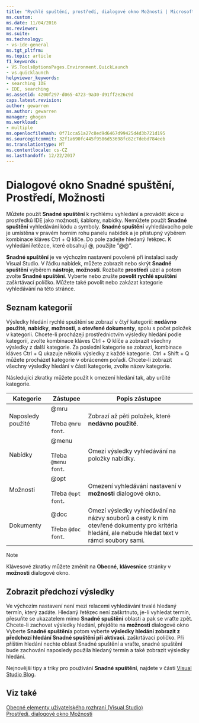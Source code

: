 ```yaml
---
title: "Rychlé spuštění, prostředí, dialogové okno Možnosti | Microsoft Docs"
ms.custom: 
ms.date: 11/04/2016
ms.reviewer: 
ms.suite: 
ms.technology:
- vs-ide-general
ms.tgt_pltfrm: 
ms.topic: article
f1_keywords:
- VS.ToolsOptionsPages.Environment.QuickLaunch
- vs.quicklaunch
helpviewer_keywords:
- searching IDE
- IDE, searching
ms.assetid: 4200f297-d065-4723-9a30-d91ff2e26c9d
caps.latest.revision: 
author: gewarren
ms.author: gewarren
manager: ghogen
ms.workload:
- multiple
ms.openlocfilehash: 0f71cca51a27c8ed9d6467d99425d4d3b721d195
ms.sourcegitcommit: 32f1a690fc445f9586d53698fc82c7debd784eeb
ms.translationtype: MT
ms.contentlocale: cs-CZ
ms.lasthandoff: 12/22/2017
---
```

# <a name="quick-launch-environment-options-dialog-box"></a>Dialogové okno Snadné spuštění, Prostředí, Možnosti
Můžete použít **Snadné spuštění** k rychlému vyhledání a provádět akce u prostředků IDE jako možnosti, šablony, nabídky. Nemůžete použít **Snadné spuštění** vyhledávání kódu a symboly. **Snadné spuštění** vyhledávacího pole je umístěna v pravém horním rohu panelu nabídek a je přístupný výběrem kombinace kláves Ctrl + Q klíče. Do pole zadejte hledaný řetězec. K vyhledání řetězce, které obsahují @, použijte ”@@”.   
  
 **Snadné spuštění** je ve výchozím nastavení povolené při instalaci sady Visual Studio. V řádku nabídek, můžete zobrazit nebo skrýt **Snadné spuštění** výběrem **nástroje**, **možnosti**. Rozbalte **prostředí** uzel a potom zvolte **Snadné spuštění**. Vyberte nebo zrušte **povolit rychlé spuštění** zaškrtávací políčko. Můžete také povolit nebo zakázat kategorie vyhledávání na této stránce.  
  
## <a name="category-list"></a>Seznam kategorií  
 Výsledky hledání rychlé spuštění se zobrazí v čtyř kategorií: **nedávno použité**, **nabídky**, **možnosti**, a **otevřené dokumenty**, spolu s počet položek v kategorii. Chcete-li procházejí prostřednictvím výsledky hledání podle kategorií, zvolte kombinace kláves Ctrl + Q klíče a zobrazit všechny výsledky z další kategorie. Za poslední kategorie se zobrazí, kombinace kláves Ctrl + Q ukazuje několik výsledky z každé kategorie. Ctrl + Shift + Q můžete procházet kategorie v obráceném pořadí. Chcete-li zobrazit všechny výsledky hledání v části kategorie, zvolte název kategorie.  
  
 Následující zkratky můžete použít k omezení hledání tak, aby určité kategorie.  
  
|Kategorie|Zástupce|Popis zástupce|  
|--------------|--------------|--------------------------|  
|Naposledy použité|@mru<br /><br /> Třeba `@mru font`.|Zobrazí až pěti položek, které **nedávno použité**.|  
|Nabídky|@menu<br /><br /> Třeba `@menu font`.|Omezí výsledky vyhledávání na položky nabídky.|  
|Možnosti|@opt<br /><br /> Třeba `@opt font`.|Omezení vyhledávání nastavení v **možnosti** dialogové okno.|  
|Dokumenty|@doc<br /><br /> Třeba `@doc font`.|Omezí výsledky vyhledávání na názvy souborů a cesty k nim otevřené dokumenty pro kritéria hledání, ale nebude hledat text v rámci soubory sami.|  
  
> [!NOTE]
>  Klávesové zkratky můžete změnit na **Obecné**, **klávesnice** stránky v **možnosti** dialogové okno.  
  
## <a name="show-previous-results"></a>Zobrazit předchozí výsledky  
 Ve výchozím nastavení není mezi relacemi vyhledávání trvalé hledaný termín, který zadáte. Hledaný řetězec není zaškrtnuto, je-li vyhledat termín, přesuňte se ukazatelem mimo **Snadné spuštění** oblasti a pak se vraťte zpět. Chcete-li zachovat výsledky hledání, přejděte na **možnosti** dialogové okno Vyberte **Snadné spuštění**a potom vyberte **výsledky hledání zobrazit z předchozí hledání Snadné spuštění při aktivaci.** zaškrtávací políčko. Při příštím hledání nechte oblast Snadné spuštění a vraťte, snadné spuštění bude zachování naposledy použila hledaný termín a také zobrazit výsledky hledání.  
  
 Nejnovější tipy a triky pro používání **Snadné spuštění**, najdete v části [Visual Studio Blog](http://go.microsoft.com/fwlink/?LinkId=236054).  
  
## <a name="see-also"></a>Viz také  
 [Obecné elementy uživatelského rozhraní (Visual Studio)](../../ide/reference/general-user-interface-elements-visual-studio.md)   
 [Prostředí, dialogové okno Možnosti](../../ide/reference/environment-options-dialog-box.md)